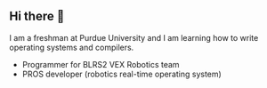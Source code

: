 ## Hi there 👋
I am a freshman at Purdue University and I am learning how to write operating systems and compilers.
- Programmer for BLRS2 VEX Robotics team
- PROS developer (robotics real-time operating system)
  
<!--
**KdotDevelopment/KdotDevelopment** is a ✨ _special_ ✨ repository because its `README.md` (this file) appears on your GitHub profile.

Here are some ideas to get you started:

- 🔭 I’m currently working on ...
- 🌱 I’m currently learning ...
- 👯 I’m looking to collaborate on ...
- 🤔 I’m looking for help with ...
- 💬 Ask me about ...
- 📫 How to reach me: ...
- 😄 Pronouns: ...
- ⚡ Fun fact: ...
-->
